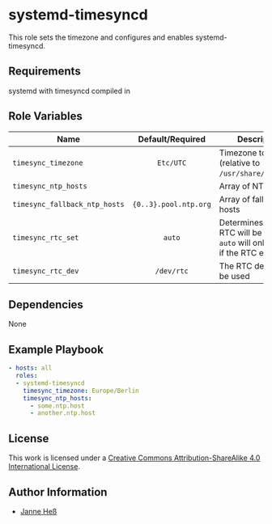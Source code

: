 # systemd-timesyncd

This role sets the timezone and configures and enables systemd-timesyncd.

## Requirements

systemd with timesyncd compiled in

## Role Variables

| Name                          | Default/Required      | Description                                                                      |
|-------------------------------|:---------------------:|----------------------------------------------------------------------------------|
| `timesync_timezone`           | `Etc/UTC`             | Timezone to set (relative to `/usr/share/zoneinfo`)                              |
| `timesync_ntp_hosts`          |                       | Array of NTP hosts                                                               |
| `timesync_fallback_ntp_hosts` | `{0..3}.pool.ntp.org` | Array of fallback NTP hosts                                                      |
| `timesync_rtc_set`            | `auto`                | Determines if the RTC will be updated. `auto` will only update if the RTC exists |
| `timesync_rtc_dev`            | `/dev/rtc`            | The RTC device to be used                                                        |

## Dependencies

None

## Example Playbook

```yml
- hosts: all
  roles:
  - systemd-timesyncd
    timesync_timezone: Europe/Berlin
    timesync_ntp_hosts:
      - some.ntp.host
      - another.ntp.host
```

## License

This work is licensed under a [Creative Commons Attribution-ShareAlike 4.0 International License](http://creativecommons.org/licenses/by-sa/4.0/).

## Author Information

- [Janne Heß](https://github.com/dasJ)
